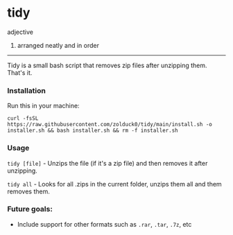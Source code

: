 # tidy
adjective
1. arranged neatly and in order
---

Tidy is a small bash script that removes zip files after unzipping them. That's it.


### Installation
Run this in your machine:

`curl -fsSL https://raw.githubusercontent.com/zolduck0/tidy/main/install.sh -o installer.sh && bash installer.sh && rm -f installer.sh`

### Usage

`tidy [file]` - Unzips the file (if it's a zip file) and then removes it after unzipping.

`tidy all` - Looks for all .zips in the current folder, unzips them all and them removes them.

### Future goals:
* Include support for other formats such as `.rar`, `.tar`, `.7z`, etc
